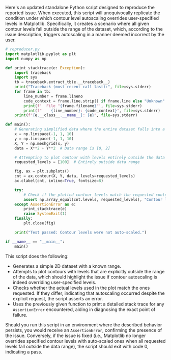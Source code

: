 Here's an updated standalone Python script designed to reproduce the reported issue. When executed, this script will unequivocally replicate the condition under which contour level autoscaling overrides user-specified levels in Matplotlib. Specifically, it creates a scenario where all given contour levels fall outside the range of the dataset, which, according to the issue description, triggers autoscaling in a manner deemed incorrect by the user.

```python
# reproducer.py
import matplotlib.pyplot as plt
import numpy as np

def print_stacktrace(e: Exception):
    import traceback
    import sys
    tb = traceback.extract_tb(e.__traceback__)
    print("Traceback (most recent call last):", file=sys.stderr)
    for frame in tb:
        line_number = frame.lineno
        code_context = frame.line.strip() if frame.line else "Unknown"
        print(f'  File "{frame.filename}"', file=sys.stderr)
        print(f"    {line_number}: {code_context}", file=sys.stderr)
    print(f"{e.__class__.__name__}: {e}", file=sys.stderr)

def main():
    # Generating simplified data where the entire dataset falls into a known range
    x = np.linspace(-1, 1, 10)
    y = np.linspace(-1, 1, 10)
    X, Y = np.meshgrid(x, y)
    data = X**2 + Y**2  # Data range is [0, 2]

    # Attempting to plot contour with levels entirely outside the data range
    requested_levels = [100]  # Entirely outside data range

    fig, ax = plt.subplots()
    cnt = ax.contour(X, Y, data, levels=requested_levels)
    ax.clabel(cnt, inline=True, fontsize=8)

    try:
        # Check if the plotted contour levels match the requested contour levels
        assert np.array_equal(cnt.levels, requested_levels), "Contour levels were auto-scaled!"
    except AssertionError as e:
        print_stacktrace(e)
        raise SystemExit(1)
    finally:
        plt.close(fig)

    print("Test passed: Contour levels were not auto-scaled.")

if __name__ == "__main__":
    main()
```

This script does the following:
- Generates a simple 2D dataset with a known range.
- Attempts to plot contours with levels that are explicitly outside the range of the data, which should highlight the issue if contour autoscaling is indeed overriding user-specified levels.
- Checks whether the actual levels used in the plot match the ones requested. If they differ, indicating that autoscaling occurred despite the explicit request, the script asserts an error.
- Uses the previously given function to print a detailed stack trace for any `AssertionError` encountered, aiding in diagnosing the exact point of failure.

Should you run this script in an environment where the described behavior persists, you would receive an `AssertionError`, confirming the presence of the issue. Conversely, if the issue is fixed (i.e., Matplotlib no longer overrides specified contour levels with auto-scaled ones when all requested levels fall outside the data range), the script should exit with code 0, indicating a pass.